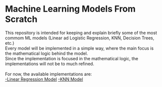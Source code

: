 # Machine Learning Models From Scratch

This repository is intended for keeping and explain briefly some of the most commom ML models (Linear ad Logistic Regression, KNN, Decision Trees, etc.)
<br>
Every model will be implemented in a simple way, where the main focus is the mathematical logic behind the model.
<br>
Since the implementation is focused in the mathematical logic, the implementations will not be to much refined.
<br><br>
For now, the available implementations are:
<br>
<a href="https://github.com/pesr0/ml_from_scratch/tree/main/reg_model_from_scratch">-Linear Regression Model</a>
<a href="https://github.com/pesr0/ml_from_scratch/tree/main/knn_model_from_scratch">-KNN Model</a>